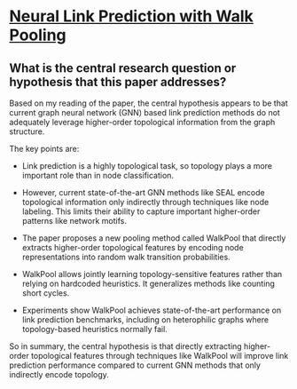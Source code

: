 # [Neural Link Prediction with Walk Pooling](https://arxiv.org/abs/2110.04375v2)

## What is the central research question or hypothesis that this paper addresses?

 Based on my reading of the paper, the central hypothesis appears to be that current graph neural network (GNN) based link prediction methods do not adequately leverage higher-order topological information from the graph structure. 

The key points are:

- Link prediction is a highly topological task, so topology plays a more important role than in node classification.

- However, current state-of-the-art GNN methods like SEAL encode topological information only indirectly through techniques like node labeling. This limits their ability to capture important higher-order patterns like network motifs. 

- The paper proposes a new pooling method called WalkPool that directly extracts higher-order topological features by encoding node representations into random walk transition probabilities.

- WalkPool allows jointly learning topology-sensitive features rather than relying on hardcoded heuristics. It generalizes methods like counting short cycles.

- Experiments show WalkPool achieves state-of-the-art performance on link prediction benchmarks, including on heterophilic graphs where topology-based heuristics normally fail.

So in summary, the central hypothesis is that directly extracting higher-order topological features through techniques like WalkPool will improve link prediction performance compared to current GNN methods that only indirectly encode topology.
